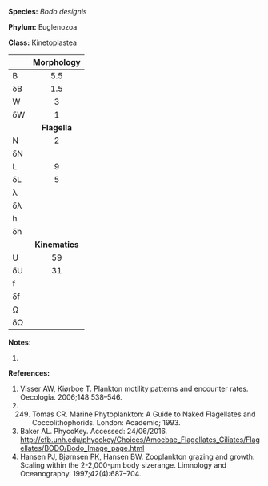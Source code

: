 **Species:** *Bodo designis*

**Phylum:** Euglenozoa

**Class:** Kinetoplastea

|    | **Morphology** |
|:-- | :------------: |
| B  | 5.5 |
| δB | 1.5 |
| W  | 3 |
| δW | 1 |
|    | **Flagella** |
| N  | 2 |
| δN |  |
| L  | 9 |
| δL | 5 |
| λ  |  |
| δλ |  |
| h  |  |
| δh |  |
|    | **Kinematics** |
| U  | 59 |
| δU | 31 |
| f  |  |
| δf |  |
| Ω  |  |
| δΩ |  |

**Notes:**

1.

**References:**

1. Visser AW, Kiørboe T.  Plankton motility patterns and encounter rates.  Oecologia. 2006;148:538–546.
1. 249. Tomas CR. Marine Phytoplankton:  A Guide to Naked Flagellates and Coccolithophorids. London: Academic; 1993.
1. Baker AL. PhycoKey. Accessed: 24/06/2016. http://cfb.unh.edu/phycokey/Choices/Amoebae_Flagellates_Ciliates/Flagellates/BODO/Bodo_Image_page.html
1. Hansen PJ, Bjørnsen PK, Hansen BW.  Zooplankton grazing and growth:  Scaling within the 2-2,000-μm body sizerange.  Limnology and Oceanography. 1997;42(4):687–704.
